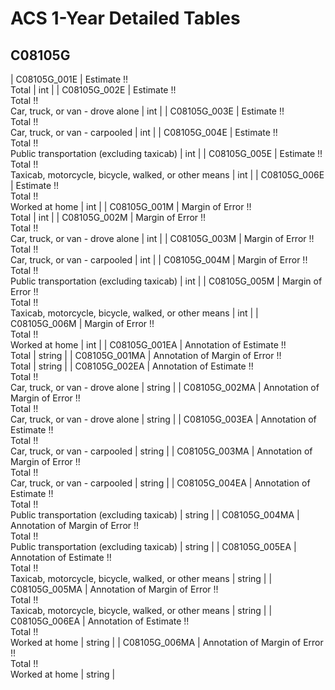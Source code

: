# ACS 1-Year Detailed Tables

## C08105G

| C08105G_001E | Estimate !!<br>Total | int |
| C08105G_002E | Estimate !!<br>Total !!<br>Car, truck, or van - drove alone | int |
| C08105G_003E | Estimate !!<br>Total !!<br>Car, truck, or van - carpooled | int |
| C08105G_004E | Estimate !!<br>Total !!<br>Public transportation (excluding taxicab) | int |
| C08105G_005E | Estimate !!<br>Total !!<br>Taxicab, motorcycle, bicycle, walked, or other means | int |
| C08105G_006E | Estimate !!<br>Total !!<br>Worked at home | int |
| C08105G_001M | Margin of Error !!<br>Total | int |
| C08105G_002M | Margin of Error !!<br>Total !!<br>Car, truck, or van - drove alone | int |
| C08105G_003M | Margin of Error !!<br>Total !!<br>Car, truck, or van - carpooled | int |
| C08105G_004M | Margin of Error !!<br>Total !!<br>Public transportation (excluding taxicab) | int |
| C08105G_005M | Margin of Error !!<br>Total !!<br>Taxicab, motorcycle, bicycle, walked, or other means | int |
| C08105G_006M | Margin of Error !!<br>Total !!<br>Worked at home | int |
| C08105G_001EA | Annotation of Estimate !!<br>Total | string |
| C08105G_001MA | Annotation of Margin of Error !!<br>Total | string |
| C08105G_002EA | Annotation of Estimate !!<br>Total !!<br>Car, truck, or van - drove alone | string |
| C08105G_002MA | Annotation of Margin of Error !!<br>Total !!<br>Car, truck, or van - drove alone | string |
| C08105G_003EA | Annotation of Estimate !!<br>Total !!<br>Car, truck, or van - carpooled | string |
| C08105G_003MA | Annotation of Margin of Error !!<br>Total !!<br>Car, truck, or van - carpooled | string |
| C08105G_004EA | Annotation of Estimate !!<br>Total !!<br>Public transportation (excluding taxicab) | string |
| C08105G_004MA | Annotation of Margin of Error !!<br>Total !!<br>Public transportation (excluding taxicab) | string |
| C08105G_005EA | Annotation of Estimate !!<br>Total !!<br>Taxicab, motorcycle, bicycle, walked, or other means | string |
| C08105G_005MA | Annotation of Margin of Error !!<br>Total !!<br>Taxicab, motorcycle, bicycle, walked, or other means | string |
| C08105G_006EA | Annotation of Estimate !!<br>Total !!<br>Worked at home | string |
| C08105G_006MA | Annotation of Margin of Error !!<br>Total !!<br>Worked at home | string |

